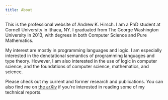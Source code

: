 ```yaml
---
title: About
---
```


This is the professional website of Andrew K. Hirsch.
I am a PhD student at Cornell University in Ithaca, NY.
I graduated from The George Washington University in 2013,
with degrees in both Computer Science and Pure Mathematics.

My interest are mostly in programming languages and logic. 
I am especially interested in the denotational semantics of programming languages
and type theory.
However, I am also interested in the use of logic in computer science,
and the foundations of computer science, mathematics, and science.

Please check out my current and former research and publications.
You can also find me on 
<a href="https://http://arxiv.org/find/cs/1/au:+Hirsch_A/0/1/0/all/0/1">the arXiv</a>
if you're interested in reading some of my technical reports.
